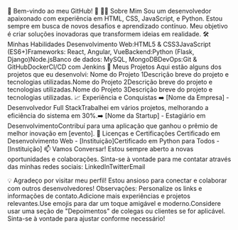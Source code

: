 
🌟 Bem-vindo ao meu GitHub! 🌟
👨‍💻 Sobre Mim
Sou um desenvolvedor apaixonado com experiência em HTML, CSS, JavaScript, e Python. Estou sempre em busca de novos desafios e aprendizado contínuo. Meu objetivo é criar soluções inovadoras que transformem ideias em realidade.
🛠️ Minhas Habilidades
Desenvolvimento Web:HTML5 & CSS3JavaScript (ES6+)Frameworks: React, Angular, VueBackend:Python (Flask, Django)Node.jsBanco de dados: MySQL, MongoDBDevOps:Git & GitHubDockerCI/CD com Jenkins
🚀 Meus Projetos
Aqui estão alguns dos projetos que eu desenvolvi:
Nome do Projeto 1Descrição breve do projeto e tecnologias utilizadas.Nome do Projeto 2Descrição breve do projeto e tecnologias utilizadas.Nome do Projeto 3Descrição breve do projeto e tecnologias utilizadas.
📈 Experiência e Conquistas
➡️ [Nome da Empresa] - Desenvolvedor Full StackTrabalhei em vários projetos, melhorando a eficiência do sistema em 30%.➡️ [Nome da Startup] - Estagiário em DesenvolvimentoContribuí para uma aplicação que ganhou o prêmio de melhor inovação em [evento].
🥇 Licenças e Certificações
Certificado em Desenvolvimento Web - [Instituição]Certificado em Python para Todos - [Instituição]
📫 Vamos Conversar!
Estou sempre aberto a novas oportunidades e colaborações. Sinta-se à vontade para me contatar através das minhas redes sociais:
LinkedInTwitterEmail

💡 Agradeço por visitar meu perfil! Estou ansioso para conectar e colaborar com outros desenvolvedores!
Observações:
Personalize os links e informações de contato.Adicione mais experiências e projetos relevantes.Use emojis para dar um toque amigável e moderno.Considere usar uma seção de "Depoimentos" de colegas ou clientes se for aplicável.
Sinta-se à vontade para ajustar conforme necessário!
